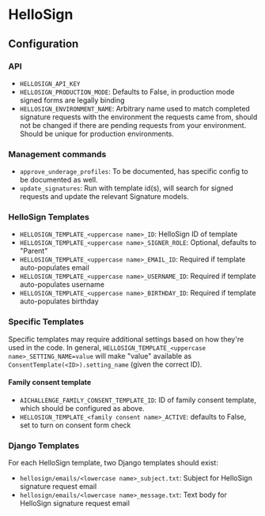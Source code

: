 # HelloSign

## Configuration

### API

* `HELLOSIGN_API_KEY`
* `HELLOSIGN_PRODUCTION_MODE`: Defaults to False, in production mode signed forms are legally binding
* `HELLOSIGN_ENVIRONMENT_NAME`: Arbitrary name used to match completed signature requests with the
environment the requests came from, should not be changed if there are pending requests from your
environment. Should be unique for production environments.

### Management commands

* `approve_underage_profiles`: To be documented, has specific config to be documented as well.
* `update_signatures`: Run with template id(s), will search for signed requests and update
the relevant Signature models.

### HelloSign Templates

* `HELLOSIGN_TEMPLATE_<uppercase name>_ID`: HelloSign ID of template
* `HELLOSIGN_TEMPLATE_<uppercase name>_SIGNER_ROLE`: Optional, defaults to "Parent"
* `HELLOSIGN_TEMPLATE_<uppercase name>_EMAIL_ID`: Required if template auto-populates email
* `HELLOSIGN_TEMPLATE_<uppercase name>_USERNAME_ID`: Required if template auto-populates username
* `HELLOSIGN_TEMPLATE_<uppercase name>_BIRTHDAY_ID`: Required if template auto-populates birthday

### Specific Templates

Specific templates may require additional settings based on how they're used in the code. In general,
`HELLOSIGN_TEMPLATE_<uppercase name>_SETTING_NAME=value` will make "value" available as
`ConsentTemplate(<ID>).setting_name` (given the correct ID).

#### Family consent template

* `AICHALLENGE_FAMILY_CONSENT_TEMPLATE_ID`: ID of family consent template, which should be configured as above.
* `HELLOSIGN_TEMPLATE_<family consent name>_ACTIVE`: defaults to False, set to turn on consent form check

### Django Templates

For each HelloSign template, two Django templates should exist:

* `hellosign/emails/<lowercase name>_subject.txt`: Subject for HelloSign signature request email
* `hellosign/emails/<lowercase name>_message.txt`: Text body for HelloSign signature request email